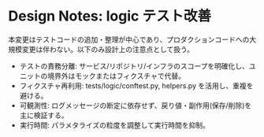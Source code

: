 # Design Notes: logic テスト改善

<!-- OPENSPEC:START -->

本変更はテストコードの追加・整理が中心であり、プロダクションコードへの大規模変更は伴わない。以下のみ設計上の注意点として扱う。

- テストの責務分離: サービス/リポジトリ/インフラのスコープを明確化し、ユニットの境界外はモックまたはフィクスチャで代替。
- フィクスチャ再利用: tests/logic/conftest.py, helpers.py を活用し、重複を避ける。
- 可観測性: ログメッセージの断定に依存せず、戻り値・副作用(保存/削除)を主に検証する。
- 実行時間: パラメタライズの粒度を調整して実行時間を抑制。

<!-- OPENSPEC:END -->
